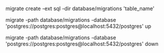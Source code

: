 migrate create -ext sql -dir database/migrations 'table_name'

migrate -path database/migrations -database 'postgres://postgres:postgres@localhost:5432/postgres' up

migrate -path database/migrations -database 'postgres://postgres:postgres@localhost:5432/postgres' down
